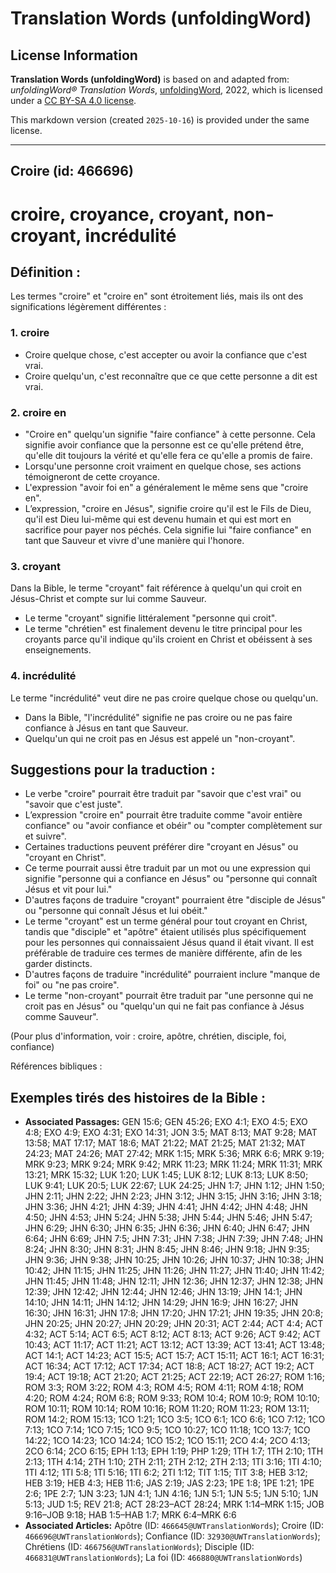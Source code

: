 # Translation Words (unfoldingWord)

## License Information

**Translation Words (unfoldingWord)** is based on and adapted from: _unfoldingWord® Translation Words_, [unfoldingWord](https://unfoldingword.org/utw), 2022, which is licensed under a [CC BY-SA 4.0 license](https://creativecommons.org/licenses/by-sa/4.0/legalcode.en).

This markdown version (created `2025-10-16`) is provided under the same license.



--------------------------------

## Croire (id: 466696)

croire, croyance, croyant, non\-croyant, incrédulité
====================================================

Définition :
------------

Les termes "croire" et "croire en" sont étroitement liés, mais ils ont des significations légèrement différentes :

### 1\. croire

* Croire quelque chose, c'est accepter ou avoir la confiance que c'est vrai.
* Croire quelqu'un, c'est reconnaître que ce que cette personne a dit est vrai.

### 2\. croire en

* "Croire en" quelqu'un signifie "faire confiance" à cette personne. Cela signifie avoir confiance que la personne est ce qu'elle prétend être, qu'elle dit toujours la vérité et qu'elle fera ce qu'elle a promis de faire.
* Lorsqu'une personne croit vraiment en quelque chose, ses actions témoigneront de cette croyance.
* L'expression "avoir foi en" a généralement le même sens que "croire en".
* L’expression, "croire en Jésus", signifie croire qu'il est le Fils de Dieu, qu'il est Dieu lui\-même qui est devenu humain et qui est mort en sacrifice pour payer nos péchés. Cela signifie lui "faire confiance" en tant que Sauveur et vivre d'une manière qui l'honore.

### 3\. croyant

Dans la Bible, le terme "croyant" fait référence à quelqu'un qui croit en Jésus\-Christ et compte sur lui comme Sauveur.

* Le terme "croyant" signifie littéralement "personne qui croit".
* Le terme "chrétien" est finalement devenu le titre principal pour les croyants parce qu'il indique qu'ils croient en Christ et obéissent à ses enseignements.

### 4\. incrédulité

Le terme "incrédulité" veut dire ne pas croire quelque chose ou quelqu'un.

* Dans la Bible, "l'incrédulité" signifie ne pas croire ou ne pas faire confiance à Jésus en tant que Sauveur.
* Quelqu'un qui ne croit pas en Jésus est appelé un "non\-croyant".

Suggestions pour la traduction :
--------------------------------

* Le verbe "croire" pourrait être traduit par "savoir que c'est vrai" ou "savoir que c'est juste".
* L’expression "croire en" pourrait être traduite comme "avoir entière confiance" ou "avoir confiance et obéir" ou "compter complètement sur et suivre".
* Certaines traductions peuvent préférer dire "croyant en Jésus" ou "croyant en Christ".
* Ce terme pourrait aussi être traduit par un mot ou une expression qui signifie "personne qui a confiance en Jésus" ou "personne qui connaît Jésus et vit pour lui."
* D'autres façons de traduire "croyant" pourraient être "disciple de Jésus" ou "personne qui connaît Jésus et lui obéit."
* Le terme "croyant" est un terme général pour tout croyant en Christ, tandis que "disciple" et "apôtre" étaient utilisés plus spécifiquement pour les personnes qui connaissaient Jésus quand il était vivant. Il est préférable de traduire ces termes de manière différente, afin de les garder distincts.
* D'autres façons de traduire "incrédulité" pourraient inclure "manque de foi" ou "ne pas croire".
* Le terme "non\-croyant" pourrait être traduit par "une personne qui ne croit pas en Jésus" ou "quelqu'un qui ne fait pas confiance à Jésus comme Sauveur".

(Pour plus d'information, voir : croire, apôtre, chrétien, disciple, foi, confiance)

Références bibliques :

Exemples tirés des histoires de la Bible :
------------------------------------------

* **Associated Passages:** GEN 15:6; GEN 45:26; EXO 4:1; EXO 4:5; EXO 4:8; EXO 4:9; EXO 4:31; EXO 14:31; JON 3:5; MAT 8:13; MAT 9:28; MAT 13:58; MAT 17:17; MAT 18:6; MAT 21:22; MAT 21:25; MAT 21:32; MAT 24:23; MAT 24:26; MAT 27:42; MRK 1:15; MRK 5:36; MRK 6:6; MRK 9:19; MRK 9:23; MRK 9:24; MRK 9:42; MRK 11:23; MRK 11:24; MRK 11:31; MRK 13:21; MRK 15:32; LUK 1:20; LUK 1:45; LUK 8:12; LUK 8:13; LUK 8:50; LUK 9:41; LUK 20:5; LUK 22:67; LUK 24:25; JHN 1:7; JHN 1:12; JHN 1:50; JHN 2:11; JHN 2:22; JHN 2:23; JHN 3:12; JHN 3:15; JHN 3:16; JHN 3:18; JHN 3:36; JHN 4:21; JHN 4:39; JHN 4:41; JHN 4:42; JHN 4:48; JHN 4:50; JHN 4:53; JHN 5:24; JHN 5:38; JHN 5:44; JHN 5:46; JHN 5:47; JHN 6:29; JHN 6:30; JHN 6:35; JHN 6:36; JHN 6:40; JHN 6:47; JHN 6:64; JHN 6:69; JHN 7:5; JHN 7:31; JHN 7:38; JHN 7:39; JHN 7:48; JHN 8:24; JHN 8:30; JHN 8:31; JHN 8:45; JHN 8:46; JHN 9:18; JHN 9:35; JHN 9:36; JHN 9:38; JHN 10:25; JHN 10:26; JHN 10:37; JHN 10:38; JHN 10:42; JHN 11:15; JHN 11:25; JHN 11:26; JHN 11:27; JHN 11:40; JHN 11:42; JHN 11:45; JHN 11:48; JHN 12:11; JHN 12:36; JHN 12:37; JHN 12:38; JHN 12:39; JHN 12:42; JHN 12:44; JHN 12:46; JHN 13:19; JHN 14:1; JHN 14:10; JHN 14:11; JHN 14:12; JHN 14:29; JHN 16:9; JHN 16:27; JHN 16:30; JHN 16:31; JHN 17:8; JHN 17:20; JHN 17:21; JHN 19:35; JHN 20:8; JHN 20:25; JHN 20:27; JHN 20:29; JHN 20:31; ACT 2:44; ACT 4:4; ACT 4:32; ACT 5:14; ACT 6:5; ACT 8:12; ACT 8:13; ACT 9:26; ACT 9:42; ACT 10:43; ACT 11:17; ACT 11:21; ACT 13:12; ACT 13:39; ACT 13:41; ACT 13:48; ACT 14:1; ACT 14:23; ACT 15:5; ACT 15:7; ACT 15:11; ACT 16:1; ACT 16:31; ACT 16:34; ACT 17:12; ACT 17:34; ACT 18:8; ACT 18:27; ACT 19:2; ACT 19:4; ACT 19:18; ACT 21:20; ACT 21:25; ACT 22:19; ACT 26:27; ROM 1:16; ROM 3:3; ROM 3:22; ROM 4:3; ROM 4:5; ROM 4:11; ROM 4:18; ROM 4:20; ROM 4:24; ROM 6:8; ROM 9:33; ROM 10:4; ROM 10:9; ROM 10:10; ROM 10:11; ROM 10:14; ROM 10:16; ROM 11:20; ROM 11:23; ROM 13:11; ROM 14:2; ROM 15:13; 1CO 1:21; 1CO 3:5; 1CO 6:1; 1CO 6:6; 1CO 7:12; 1CO 7:13; 1CO 7:14; 1CO 7:15; 1CO 9:5; 1CO 10:27; 1CO 11:18; 1CO 13:7; 1CO 14:22; 1CO 14:23; 1CO 14:24; 1CO 15:2; 1CO 15:11; 2CO 4:4; 2CO 4:13; 2CO 6:14; 2CO 6:15; EPH 1:13; EPH 1:19; PHP 1:29; 1TH 1:7; 1TH 2:10; 1TH 2:13; 1TH 4:14; 2TH 1:10; 2TH 2:11; 2TH 2:12; 2TH 2:13; 1TI 3:16; 1TI 4:10; 1TI 4:12; 1TI 5:8; 1TI 5:16; 1TI 6:2; 2TI 1:12; TIT 1:15; TIT 3:8; HEB 3:12; HEB 3:19; HEB 4:3; HEB 11:6; JAS 2:19; JAS 2:23; 1PE 1:8; 1PE 1:21; 1PE 2:6; 1PE 2:7; 1JN 3:23; 1JN 4:1; 1JN 4:16; 1JN 5:1; 1JN 5:5; 1JN 5:10; 1JN 5:13; JUD 1:5; REV 21:8; ACT 28:23–ACT 28:24; MRK 1:14–MRK 1:15; JOB 9:16–JOB 9:18; HAB 1:5–HAB 1:7; MRK 6:4–MRK 6:6
* **Associated Articles:** Apôtre (ID: `466645@UWTranslationWords`); Croire (ID: `466696@UWTranslationWords`); Confiance (ID: `32930@UWTranslationWords`); Chrétiens (ID: `466756@UWTranslationWords`); Disciple (ID: `466831@UWTranslationWords`); La foi (ID: `466880@UWTranslationWords`)

